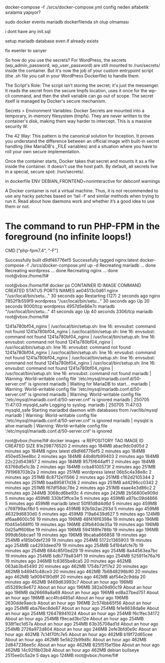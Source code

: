 docker-compose -f ./srcs/docker-compose.yml config
neden alfabetik sıralama yapıyor?

sudo docker events
mariadb dockerfilenda sh olup olmaması

i dont have any init.sql

setup mariadb database even if already exists

fix esenler to sarıyer

So how do you use the secrets? For WordPress, the secrets (wp_admin_password, wp_user_password) are still mounted to /run/secrets/ inside the container. But it's now the job of your custom entrypoint script (the .sh file you call in your WordPress Dockerfile) to handle them.

The Script's Role:
The script isn't storing the secret; it's just the messenger. It reads the secret from the secure tmpfs location, uses it once for the wp-cli command, and then the shell variable can go out of scope. The secret itself is managed by Docker's secure mechanism.

Secrets > Environment Variables:
Docker Secrets are mounted into a temporary, in-memory filesystem (tmpfs). They are never written to the container's disk, making them way harder to intercept. This is a massive security W.

The 42 Way:
This pattern is the canonical solution for Inception. It proves you understand the difference between an official image with built-in secret handling (like MariaDB's _FILE variables) and a situation where you have to roll your own secure implementation.

Once the container starts, Docker takes that secret and mounts it as a file inside the container. It doesn't use the host path. By default, all secrets live in a special, secure spot: /run/secrets/.


in dockerfile
ENV DEBIAN_FRONTEND=noninteractive
for debconf warnings


A Docker container is not a virtual machine. Thus, it is not recommended to use any hacky patches based on ’tail -f’ and similar methods when trying to run it. Read about how daemons work and whether it’s a good idea to use them or not.

# The command to run PHP-FPM in the foreground (no infinite loops!)
CMD ["php-fpm7.4", "-F"]


Successfully built d9df46776ef5
Successfully tagged nginx:latest
docker-compose -f ./srcs/docker-compose.yml up -d
Recreating mariadb ... done
Recreating wordpress ... done
Recreating nginx     ... done
root@vbox:/home/fi#


root@vbox:/home/fi# docker ps
CONTAINER ID   IMAGE       COMMAND                  CREATED          STATUS                           PORTS      NAMES
ae04513c0d61   nginx       "/usr/local/bin/setu…"   30 seconds ago   Restarting (127) 2 seconds ago              nginx
7852f1b559f9   wordpress   "/usr/local/bin/setu…"   30 seconds ago   Up 30 seconds                    9000/tcp   wordpress
4957d5e86e7c   mariadb     "/usr/local/bin/setu…"   41 seconds ago   Up 40 seconds                    3306/tcp   mariadb
root@vbox:/home/fi#


1241a780bf04_nginx | /usr/local/bin/setup.sh: line 16: envsubst: command not found
1241a780bf04_nginx | /usr/local/bin/setup.sh: line 16: envsubst: command not found
1241a780bf04_nginx | /usr/local/bin/setup.sh: line 16: envsubst: command not found
1241a780bf04_nginx | /usr/local/bin/setup.sh: line 16: envsubst: command not found
1241a780bf04_nginx | /usr/local/bin/setup.sh: line 16: envsubst: command not found
1241a780bf04_nginx | /usr/local/bin/setup.sh: line 16: envsubst: command not found
1241a780bf04_nginx | /usr/local/bin/setup.sh: line 16: envsubst: command not found
1241a780bf04_nginx | /usr/local/bin/setup.sh: line 16: envsubst: command not found
mariadb      | Warning: World-writable config file '/etc/mysql/mariadb.conf.d/50-server.cnf' is ignored
mariadb      | Waiting for MariaDB to start...
mariadb      | Warning: World-writable config file '/etc/mysql/mariadb.conf.d/50-server.cnf' is ignored
mariadb      | Warning: World-writable config file '/etc/mysql/mariadb.conf.d/50-server.cnf' is ignored
mariadb      | 250705 11:47:03 mysqld_safe Logging to syslog.
mariadb      | 250705 11:47:03 mysqld_safe Starting mariadbd daemon with databases from /var/lib/mysql
mariadb      | Warning: World-writable config file '/etc/mysql/mariadb.conf.d/50-server.cnf' is ignored
mariadb      | mysqld is alive
mariadb      | Warning: World-writable config file '/etc/mysql/mariadb.conf.d/50-server.cnf' is ignored

root@vbox:/home/fi# docker images -a
REPOSITORY   TAG        IMAGE ID       CREATED             SIZE
<none>       <none>     81e298776520   2 minutes ago       184MB
<none>       <none>     abac9dc0d05d   2 minutes ago       184MB
nginx        latest     d9df46776ef5   2 minutes ago       184MB
<none>       <none>     450ed53ee8bc   2 minutes ago       184MB
<none>       <none>     44b8bfb99403   2 minutes ago       184MB
<none>       <none>     22c22d543857   2 minutes ago       184MB
<none>       <none>     9575f644aff1   2 minutes ago       184MB
<none>       <none>     63766d5e1c3b   2 minutes ago       184MB
<none>       <none>     ccba8100573f   2 minutes ago       251MB
<none>       <none>     791968703b2a   2 minutes ago       251MB
wordpress    latest     06b5c4a38e8c   2 minutes ago       251MB
<none>       <none>     8c8712e11566   2 minutes ago       251MB
<none>       <none>     c162d2105344   2 minutes ago       251MB
<none>       <none>     baa895817d38   2 minutes ago       251MB
<none>       <none>     ad4296cc0342   2 minutes ago       251MB
<none>       <none>     f67df58dc78e   2 minutes ago       251MB
<none>       <none>     eaae4e3d86c2   2 minutes ago       244MB
<none>       <none>     3068cd6be93c   4 minutes ago       242MB
<none>       <none>     2b56800e909d   5 minutes ago       459MB
<none>       <none>     330bf3ffce3e   5 minutes ago       459MB
<none>       <none>     a97bc09d4866   5 minutes ago       459MB
mariadb      latest     50f81d8d4d6d   5 minutes ago       459MB
<none>       <none>     c769799acf8d   5 minutes ago       459MB
<none>       <none>     92b5b2ac293d   5 minutes ago       459MB
<none>       <none>     46329d6830d0   5 minutes ago       459MB
<none>       <none>     719a6439d627   5 minutes ago       124MB
<none>       <none>     af6aa8600c56   19 minutes ago      196MB
<none>       <none>     48f416f6398e   19 minutes ago      196MB
<none>       <none>     f0d45e568ff0   19 minutes ago      196MB
<none>       <none>     d3fb840de35a   19 minutes ago      196MB
<none>       <none>     0d25aff606be   19 minutes ago      196MB
<none>       <none>     594188fe786b   19 minutes ago      196MB
<none>       <none>     999db5bbcae1   19 minutes ago      196MB
<none>       <none>     9bcaba666858   19 minutes ago      254MB
<none>       <none>     e185b0def239   19 minutes ago      254MB
<none>       <none>     5172c1365903   19 minutes ago      254MB
<none>       <none>     ca4293deed79   19 minutes ago      254MB
<none>       <none>     54194afcfe7b   19 minutes ago      254MB
<none>       <none>     684c85f0ed29   19 minutes ago      254MB
<none>       <none>     8a44563ea7bc   19 minutes ago      254MB
<none>       <none>     bdb779a834f1   19 minutes ago      254MB
<none>       <none>     525911e76a76   19 minutes ago      246MB
<none>       <none>     fc8365be8ca5   20 minutes ago      462MB
<none>       <none>     063ab3b45490   20 minutes ago      462MB
<none>       <none>     1754b72f17e2   20 minutes ago      462MB
<none>       <none>     b46941c48ce3   20 minutes ago      462MB
<none>       <none>     7b6848296b90   20 minutes ago      462MB
<none>       <none>     1a9094190d9f   20 minutes ago      462MB
<none>       <none>     abf54e2c9dda   20 minutes ago      462MB
<none>       <none>     9469d63993c7   About an hour ago   196MB
<none>       <none>     d55269c8e672   About an hour ago   196MB
<none>       <none>     382a09d90c19   About an hour ago   196MB
<none>       <none>     da26669a8a69   About an hour ago   196MB
<none>       <none>     ed8a27bed751   About an hour ago   196MB
<none>       <none>     acc4fcd485a1   About an hour ago   196MB
<none>       <none>     2630dde9aecb   About an hour ago   196MB
<none>       <none>     2c574bb65f56   About an hour ago   254MB
<none>       <none>     eba76ec8de87   About an hour ago   254MB
<none>       <none>     fe1e8638da6e   About an hour ago   254MB
<none>       <none>     f26478941024   About an hour ago   254MB
<none>       <none>     f6c1fec34172   About an hour ago   254MB
<none>       <none>     f9ecad3bc12e   About an hour ago   254MB
<none>       <none>     938f1ec1d57a   About an hour ago   254MB
<none>       <none>     63b35708ad1d   About an hour ago   254MB
<none>       <none>     2726a972d804   About an hour ago   246MB
<none>       <none>     2efe3bfd0e9c   About an hour ago   462MB
<none>       <none>     7c14f70fc7e5   About an hour ago   462MB
<none>       <none>     b19f72d65cee   About an hour ago   462MB
<none>       <none>     5e5b22b99d8c   About an hour ago   462MB
<none>       <none>     2d847236ee5c   About an hour ago   462MB
<none>       <none>     825f515e15be   About an hour ago   462MB
<none>       <none>     14c92f8b03b8   About an hour ago   462MB
debian       bullseye   2515ee0c5a2e   5 days ago          124MB
root@vbox:/home/fi#
